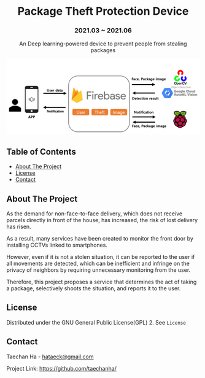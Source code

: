 # <div align=center>Package Theft Protection Device</div>



### <div align=center>2021.03 ~ 2021.06</div>


<div align=center>An Deep learning-powered device to prevent people from stealing packages</div>


![alt](/images/anti-theft-arch-real.png)


## Table of Contents


- [About The Project](#About-The-Project)
- [License](#License)
- [Contact](#Contact)



## About The Project



As the demand for non-face-to-face delivery, which does not receive parcels directly in front of the house, has increased, the risk of lost delivery has risen.

As a result, many services have been created to monitor the front door by installing CCTVs linked to smartphones.

However, even if it is not a stolen situation, it can be reported to the user if all movements are detected, which can be inefficient and infringe on the privacy of neighbors by requiring unnecessary monitoring from the user.

Therefore, this project proposes a service that determines the act of taking a package, selectively shoots the situation, and reports it to the user.



## License


Distributed under the GNU General Public License(GPL) 2. See <code>License</code>



## Contact



Taechan Ha - hataeck@gmail.com

Project Link: https://github.com/taechanha/
